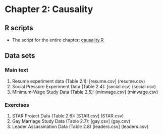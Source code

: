 # Chapter 2: Causality

## R scripts
- The script for the entire chapter: [causality.R](causality.R)

## Data sets
### Main text
1. Resume experiment data (Table 2.1): [resume.csv] (resume.csv)
2. Social Pressure Experiment Data (Table 2.4): [social.csv] (social.csv)
3. Minimum-Wage Study Data (Table 2.5): [minwage.csv] (minwage.csv)

### Exercises
1. STAR Project Data (Table 2.6): [STAR.csv] (STAR.csv)
2. Gay Marriage Study Data (Table 2.7): [gay.csv] (gay.csv)
3. Leader Assassination Data (Table 2.8) [leaders.csv] (leaders.csv)

